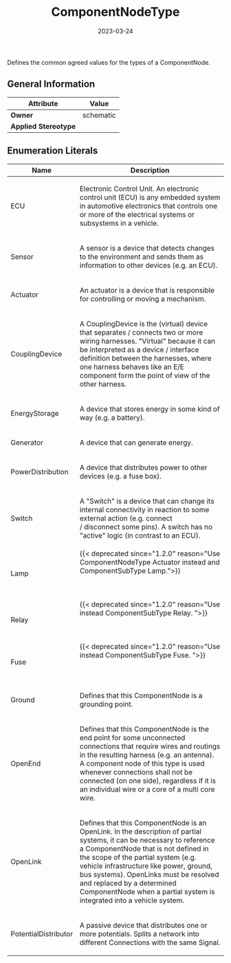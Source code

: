 ﻿---
title: ComponentNodeType
toc: false
type: specs
date: "2023-03-24"
draft: false
specification: VEC
version: 2.0.2
documentType: "Recommendation"
elementType: Class
classes:
  - ComponentNodeType
menu_name: vec-2.0.2
---
<p> Defines the common agreed values for the types of a ComponentNode.      </p>

## General Information

| Attribute               | Value |
|-------------------------|-------|
| **Owner**               | schematic |
| **Applied Stereotype**  |   |

## Enumeration Literals
| Name          | **Description** |
|---------------|-----------------|
| ECU | <p> Electronic Control Unit. An electronic control unit (ECU) is any embedded system in automotive electronics that controls one or more of the electrical systems or subsystems in a vehicle.      </p> |
| Sensor | <p> A sensor is a device that detects changes to the environment and sends them as information to other devices (e.g. an ECU).      </p> |
| Actuator | <p> An actuator is a device that is responsible for controlling or moving a mechanism.      </p> |
| CouplingDevice | <p> A CouplingDevice is the (virtual) device that separates / connects two or more wiring harnesses. &quot;Virtual&quot; because it can be interpreted as a device / interface definition between the harnesses, where one harness behaves like an E/E component form the point of view of the other harness.      </p> |
| EnergyStorage | <p> A device that stores energy in some kind of way (e.g. a battery).      </p> |
| Generator | <p> A device that can generate energy.      </p> |
| PowerDistribution | <p> A device that distributes power to other devices (e.g. a fuse box).      </p> |
| Switch | <p> A &quot;Switch&quot; is a device that can change its internal connectivity in reaction to some external action (e.g. connect /&#160;disconnect&#160;some pins). A switch has no &quot;active&quot; logic (in contrast to an ECU).      </p> |
| Lamp | {{< deprecated since="1.2.0" reason="Use ComponentNodeType Actuator instead and ComponentSubType Lamp.">}}<p> &#160;      </p> |
| Relay | {{< deprecated since="1.2.0" reason="Use instead ComponentSubType Relay. ">}}<p> &#160;      </p> |
| Fuse | {{< deprecated since="1.2.0" reason="Use instead ComponentSubType Fuse. ">}}<p> &#160;      </p> |
| Ground | <p> Defines that this ComponentNode is a grounding point.      </p> |
| OpenEnd | <p> Defines that this ComponentNode is the end point for some unconnected connections that require wires and routings in the resulting harness (e.g. an antenna). A component node of this type is used whenever connections shall not be connected (on one side), regardless if it is an individual wire or a core of a multi core wire.      </p> |
| OpenLink | <p> Defines that this ComponentNode is an OpenLink. In the description of partial systems, it can be necessary to reference a ComponentNode that is not defined in the scope of the partial system (e.g. vehicle infrastructure like power, ground, bus systems). OpenLinks must be resolved and replaced by a determined ComponentNode when a partial system is integrated into a vehicle system.      </p> |
| PotentialDistributor | <p> A passive device that distributes one or more potentials. Splits a network into different Connections with the same Signal.      </p> |
